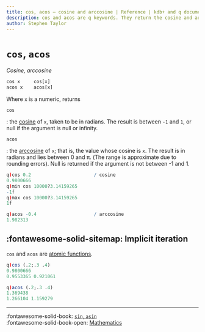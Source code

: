 ```yaml
---
title: cos, acos – cosine and arccosine | Reference | kdb+ and q documentation
description: cos and acos are q keywords. They return the cosine and arccosine respectively of their numeric argument.
author: Stephen Taylor
---
```

# `cos`, `acos`


_Cosine, arccosine_





```txt
cos x     cos[x]
acos x    acos[x]
```

Where `x` is a numeric, returns 

`cos`

: the [cosine](https://en.wikipedia.org/wiki/Trigonometric_functions#cosine) 
of `x`, taken to be in radians. The result is between `-1` and `1`, or null if the argument is null or infinity.

`acos`

: the [arccosine](https://en.wikipedia.org/wiki/Inverse_trigonometric_functions#Basic_properties) of `x`; that is, the value whose cosine is `x`. The result is in radians and lies between 0 and &pi;. (The range is approximate due to rounding errors).
Null is returned if the argument is not between -1 and 1.

```q
q)cos 0.2                       / cosine
0.9800666
q)min cos 10000?3.14159265
-1f
q)max cos 10000?3.14159265
1f

q)acos -0.4                     / arccosine
1.982313
```


## :fontawesome-solid-sitemap: Implicit iteration

`cos` and `acos` are [atomic functions](../basics/atomic.md).

```q
q)cos (.2;.3 .4)
0.9800666
0.9553365 0.921061

q)acos (.2;.3 .4)
1.369438
1.266104 1.159279
```



----
:fontawesome-solid-book:
[`sin`, `asin`](sin.md)
<br>
:fontawesome-solid-book-open:
[Mathematics](../basics/math.md)

